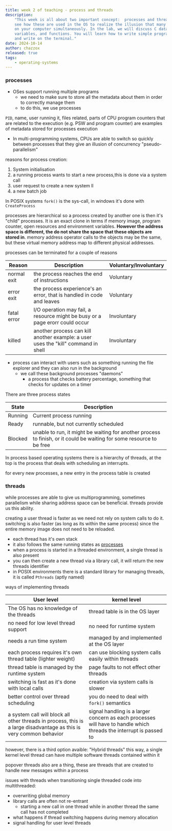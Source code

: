 ```yaml
---
title: week 2 of teaching - process and threads
description:
    "This week is all about two important concept:  processes and threads. You will
    see how these are used in the OS to realize the illusion that many programs run
    on your computer simultaneously. In the lab, we will discuss C data types,
    variables, and functions. You will learn how to write simple programs that read
    and write on the terminal."
date: 2024-10-14
author: chazzox
released: true
tags:
    - operating-systems
---
```


### processes

-   OSes support running multiple programs
    -   we need to make sure to store all the metadata about them in order to
        correctly manage them
    -   to do this, we use processes

`PID`, name, user running it, files related, parts of CPU program counters that are
related to the execution (e.g. PSW and program counter) are examples of metadata
stored for processes execution

-   In multi-programming systems, CPUs are able to switch so quickly between
    processes that they give an illusion of concurrency "pseudo-parallelism"

reasons for process creation:

1. System initialisation
2. a running process wants to start a new process,this is done via a system call
3. user request to create a new system ll
4. a new batch job

In POSIX systems `fork()` is the sys-call, in windows it's done with `CreateProcess`

processes are hierarchical so a process created by another one is then it's "child"
processes. It is an exact clone in terms if memory image, program counter, open
resources and environment variables. **However the address space is different, the do
not share the space that these objects are stored in**. memory address operator calls
to the objects may be the same, but these virtual memory address map to different
physical addresses.

processes can be terminated for a couple of reasons

| Reason      | Description                                                                       | Voluntary/Involuntary |
| ----------- | --------------------------------------------------------------------------------- | --------------------- |
| normal exit | the process reaches the end of instructions                                       | Voluntary             |
| error exit  | the process experience's an error, that is handled in code and leaves             | Voluntary             |
| fatal error | I/O operation may fail, a resource might be busy or a page erorr could occur      | Involuntary           |
| killed      | another process can kill another example: a user uses the "kill" command in shell | Involuntary           |

-   process can interact with users such as something running the file explorer and
    they can also run in the background
    -   we call these background processes "daemons"
        -   a process that checks battery percentage, something that checks for
            updates on a timer

<a name="processes-running-states" class='no-underline font-normal text-pr text-[--tw-prose-body]'>There
are three process states</a>

| State   | Description                                                                                                           |
| ------- | --------------------------------------------------------------------------------------------------------------------- |
| Running | Current process running                                                                                               |
| Ready   | runnable, but not currently scheduled                                                                                 |
| Blocked | unable to run, it might be waiting for another process to finish, or it could be waiting for some resource to be free |

In process based operating systems there is a hierarchy of threads, at the top is the
process that deals with scheduling an interrupts.

for every new processes, a new entry in the process table is created

### threads

while processes are able to give us multiprogramming, sometimes parallelism while
sharing address space can be beneficial. threads provide us this ability.

creating a user thread is faster as we need not rely on system calls to do it.
switching is also faster (as long as its within the same process) since the entire
memory image does not need to be reloaded.

-   each thread has it's own stack
-   it also follows the same running states as [processes](#processes-running-states)
-   when a process is started in a threaded environment, a single thread is also
    present
-   you can then create a new thread via a library call, it will return the new
    threads identifier
-   in POSIX environments there is a standard library for managing threads, it is
    called `Pthreads` (aptly named)

ways of implementing threads

| User level                                                                                                          | kernel level                                                                                                       |
| ------------------------------------------------------------------------------------------------------------------- | ------------------------------------------------------------------------------------------------------------------ |
| The OS has no knowledge of the threads                                                                              | thread table is in the OS layer                                                                                    |
| no need for low level thread support                                                                                | no need for runtime system                                                                                         |
| needs a run time system                                                                                             | managed by and implemented at the OS layer                                                                         |
| each process requires it's own thread table (lighter weight)                                                        | can use blocking system calls easily within threads                                                                |
| thread table is managed by the runtime system                                                                       | page faults to not effect other threads                                                                            |
| switching is fast as it's done with local calls                                                                     | creation via system calls is slower                                                                                |
| better control over thread scheduling                                                                               | you do need to deal with `fork()` semantics                                                                        |
| a system call will block all other threads in process, this is a large disadvantage as this is very common behavior | signal handling is a larger concern as each processes will have to handle which threads the interrupt is passed to |

however, there is a third option avaible: "Hybrid threads" this way, a single kernel
level thread can have multiple software threads contained within it

popover threads also are a thing, these are threads that are created to handle new
messages within a process

issues with threads when transitioning single threaded code into multithreaded:

-   overwriting global memory
-   library calls are often not re-entrant
    -   starting a new call in one thread while in another thread the same call has
        not completed
-   what happens if thread switching happens during memory allocation
-   signal handling for user level threads
